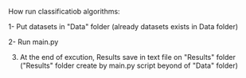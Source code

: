 

How run classificatiob algorithms:

  1- Put datasets in "Data" folder (already datasets exists in Data folder)
  
  2- Run main.py
  
  3. At the end of excution, Results save in text file on "Results" folder ("Results" folder create by main.py script beyond of "Data" folder)

